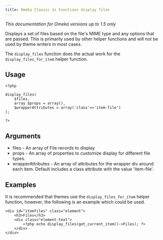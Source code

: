 ```yaml
---
title: Omeka Classic 1x Functions display files
---
```

*This documentation for Omeka versions up to 1.5 only*

Displays a set of files based on the file's MIME type and any options that are passed. This is primarily used by other helper functions and will not be used by theme writers in most cases.

The `display_files` function does the actual work for the `display_files_for_item` helper function.

Usage
---------------------------------------------------

``` {.de1}
<?php
 
display_files(
    $files,
    array $props = array(),
    $wrapperAttributes = array('class'=>'item-file')
);
 
?>
```

Arguments
-----------------------------------------------------------

-   files - An array of File records to display
-   props - An array of properties to customize display for different file types.
-   wrapperAttributes - An array of attributes for the wrapper div  around each item. Default includes a class attribute with the value 'item-file'.

Examples
-------------------------------------------------

It is recommended that themes use the `display_files_for_item` helper function, however, the following is an example which could be used.

``` {.de1}
<div id="itemfiles" class="element">
    <h3>Files</h3>
    <div class="element-text">
        <?php echo display_files(get_current_item()->Files); ?>
    </div>
</div>
```